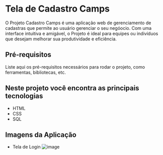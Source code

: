 <h1>
  Tela de Cadastro Camps
</h1> 

O Projeto Cadastro Camps é uma aplicação web de gerenciamento de cadastras que permite ao usuário gerenciar o seu negóocio. Com uma interface intuitiva e amigável, o Projeto é ideal para equipes ou indivíduos que desejam melhorar sua produtividade e eficiência.

## Pré-requisitos

Liste aqui os pré-requisitos necessários para rodar o projeto, como ferramentas, bibliotecas, etc.

## Neste projeto você encontra as principais tecnologias

- HTML
- CSS
- SQL

## Imagens da Aplicação

- Tela de Login
![image](https://github.com/alicessantos013/cadastro_Camps/blob/main/Tela%20de%20Login.jpeg)
